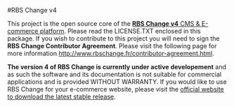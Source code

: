 #RBS Change v4 

This project is the open source core of the [**RBS Change v4** CMS & E-commerce platform][1]. Please read the LICENSE.TXT enclosed in this package. If you wish to contribute to this project you will need to sign the **RBS Change Contributor Agreement**. Please visit the following page for more information http://www.rbschange.fr/contributor-agreement.html.

**The version 4 of RBS Change is currently under active developement** and as such the software and its documentation is not suitable for commercial applications and is provided WITHOUT WARRANTY. If you would like to use RBS Change for your e-commerce website, please visit the [official website to download the latest stable release][1]. 

[1]: http://www.rbschange.com/
